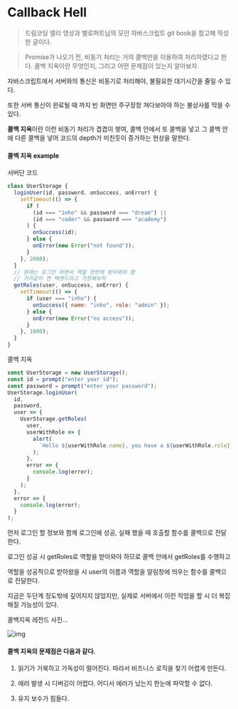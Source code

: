 # Callback Hell 

>드림코딩 엘리 영상과 벨로퍼트님의 모던 자바스크립트 git book을 참고해 작성한 글이다. 

>Promise가 나오기 전, 비동기 처리는 거의 콜백만을 이용하여 처리하였다고 한다. 콜백 지옥이란 무엇인지, 그리고 어떤 문제점이 있는지 알아보자.



자바스크립트에서 서버와의 통신은 비동기로 처리해야, 불필요한 대기시간을 줄일 수 있다.

또한 서버 통신이 완료될 때 까지 빈 화면만 주구장창 쳐다보아야 하는 불상사를 막을 수 있다.



**콜백 지옥**이란 이런 비동기 처리가 겹겹이 쌓여, 콜백 안에서 또 콜백을 넣고 그 콜백 안에 다른 콜백을 넣어 코드의 depth가 미친듯이 증가하는 현상을 말한다.



#### 콜백 지옥 example



서버단 코드

```javascript
class UserStorage {
  loginUser(id, password, onSuccess, onError) {
    setTimeout(() => {
      if (
        (id === "inho" && password === "dream") ||
        (id === "coder" && password === "academy")
      ) {
        onSuccess(id);
      } else {
        onError(new Error("not found"));
      }
    }, 2000);
  }
  // 원래는 로그인 하면서 역할 한번에 받아와야 함
  // 거지같이 짠 백엔드라고 가정해보자
  getRoles(user, onSuccess, onError) {
    setTimeout(() => {
      if (user === "inho") {
        onSuccess({ name: "inho", role: "admin" });
      } else {
        onError(new Error("no access"));
      }
    }, 1000);
  }
}
```



콜백 지옥

```javascript
const UserStorage = new UserStorage();
const id = prompt("enter your id");
const password = prompt("enter your password");
UserStorage.loginUser(
  id,
  password,
  user => {
    UserStorage.getRoles(
      user,
      userWithRole => {
        alert(
          `Hello ${userWithRole.name}, you have a ${userWithRole.role} role`
        );
      },
      error => {
        console.log(error);
      }
    );
  },
  error => {
    console.log(error);
  }
);
```

먼저 로그인 할 정보와 함께 로그인에 성공, 실패 했을 때 호출할 함수를 콜백으로 전달한다.

로그인 성공 시 getRoles로 역할을 받아와야 하므로  콜백 안에서 getRoles를 수행하고

역할을 성공적으로 받아왔을 시 user의 이름과 역할을 알림창에 띄우는 함수를 콜백으로 전달한다.



지금은 두단계 정도밖에 깊어지지 않았지만, 실제로 서버에서 이런 작업을 할 시 더 복잡해질 가능성이 있다.



콜백지옥 레전드 사진...

![img](https://i.imgur.com/FDzn5s0.png)



#### 콜백 지옥의 문제점은 다음과 같다.



1. 읽기가 거북하고 가독성이 떨어진다. 따라서 비즈니스 로직을  찾기 어렵게 만든다.

2. 에러 발생 시 디버깅이 어렵다. 어디서 에러가 났는지 한눈에 파악할 수 없다.

3.  유지 보수가 힘들다.